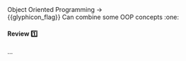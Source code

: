<div id="path">Object Oriented Programming → </div>
<span id="outcomes">{{glyphicon_flag}} Can combine some OOP concepts :one:</span>

<div id="title">

#### Review :one:

</div>

<div id="body">

...

</div>

<div id="extras">

<include src="exercises.md" />

</div>